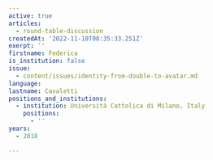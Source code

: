 ```yaml
---
active: true
articles:
  - round-table-discussion
createdAt: '2022-11-10T08:35:33.251Z'
exerpt: ''
firstname: Federica
is_institution: false
issue:
  - content/issues/identity-from-double-to-avatar.md
language:
lastname: Cavaletti
positions_and_institutions:
  - institution: Università Cattolica di Milano, Italy
    positions:
      - ''
years:
  - 2018

---
```

